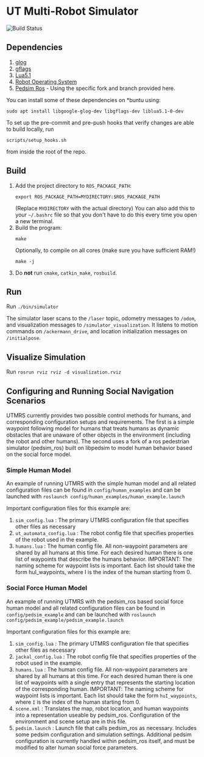 # UT Multi-Robot Simulator

![Build Status](https://travis-ci.com/ut-amrl/ut_multirobot_sim.svg?branch=master)

## Dependencies

1. [glog](https://github.com/google/glog)
1. [gflags](https://github.com/gflags/gflags)
1. [Lua5.1](http://www.lua.org/)
1. [Robot Operating System](http://wiki.ros.org/ROS/Installation)
1. [Pedsim Ros](https://github.com/simon-andrews/pedsim_ros/tree/utmrs-integration) - Using the specific fork and branch provided here.

You can install some of these dependencies on *buntu using:
```
sudo apt install libgoogle-glog-dev libgflags-dev liblua5.1-0-dev
```

To set up the pre-commit and pre-push hooks that verify changes are able to build locally, run
```
scripts/setup_hooks.sh
```
from inside the root of the repo.

## Build

1. Add the project directory to `ROS_PACKAGE_PATH`:
    ```
    export ROS_PACKAGE_PATH=MYDIRECTORY:$ROS_PACKAGE_PATH
    ```
    (Replace `MYDIRECTORY` with the actual directory)
    You can also add this to your `~/.bashrc` file so that you don't have to do
    this every time you open a new terminal.
1. Build the program:
    ```
    make
    ```
    Optionally, to compile on all cores (make sure you have sufficient RAM!)
    ```
    make -j
    ```
1. Do **not** run `cmake`, `catkin_make`, `rosbuild`.


## Run

Run `./bin/simulator`

The simulator laser scans to the `/laser` topic, odometry messages to `/odom`,
and visualization messages to `/simulator_visualization`. It listens to motion
commands on `/ackermann_drive`, and location initialization messages on
`/initialpose`.

## Visualize Simulation

Run `rosrun rviz rviz -d visualization.rviz`

## Configuring and Running Social Navigation Scenarios
UTMRS currently provides two possible control methods for humans, and corresponding configuration setups and requirements. The first is a simple waypoint following model for humans that treats humans as dynamic obstacles that are unaware of other objects in the environment (including the robot and other humans). The second uses a fork of a ros pedestrian simulator (pedsim_ros) built on libpedsim to model human behavior based on the social force model. 

### Simple Human Model
An example of running UTMRS with the simple human model and all related configuration files can be found in 
`config/human_examples` and can be launched with
`roslaunch config/human_examples/human_example.launch`

Important configuration files for this example are:
1. `sim_config.lua` : The primary UTMRS configuration file that specifies other files as necessary
2. `ut_automata_config.lua` : The robot config file that specifies properties of the robot used in the example.
3. `humans.lua` : The human config file. All non-waypoint parameters are shared by all humans at this time. For each desired human there is one list of waypoints that describe the humans behavior. IMPORTANT: The naming scheme for waypoint lists is important. Each list should take the form huI_waypoints, where I is the index of the human starting from 0.

### Social Force Human Model
An example of running UTMRS with the pedsim_ros based social force human model and all related configuration files can be found in 
`config/pedsim_example` and can be launched with
`roslaunch config/pedsim_example/pedsim_example.launch`

Important configuration files for this example are:
1. `sim_config.lua` : The primary UTMRS configuration file that specifies other files as necessary
2. `jackal_config.lua` : The robot config file that specifies properties of the robot used in the example.
3. `humans.lua` : The human config file. All non-waypoint parameters are shared by all humans at this time. For each desired human there is one list of waypoints with a single entry that represents the starting location of the corresponding human. IMPORTANT: The naming scheme for waypoint lists is important. Each list should take the form `huI_waypoints`, where `I` is the index of the human starting from 0.
4. `scene.xml` : Translates the map, robot location, and human waypoints into a representation useable by pedsim_ros. Configuration of the environment and scene setup are in this file.
5. `pedsim.launch` : Launch file that calls pedsim_ros as necessary. Includes some pedsim configuration and simulation settings. Additional pedsim configuration is currently handled within pedsim_ros itself, and must be modified to alter human social force parameters.

